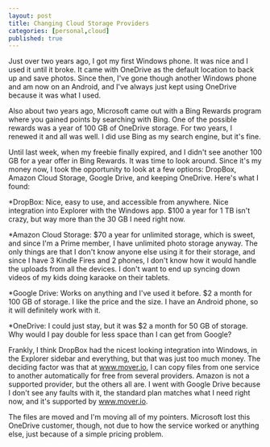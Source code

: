 ```yaml
---
layout: post
title: Changing Cloud Storage Providers
categories: [personal,cloud]
published: true
---
```


Just over two years ago, I got my first Windows phone.  It was nice and I used it until it broke. It came with OneDrive as the default location to back up and save photos. Since then, I've gone though another Windows phone and am now on an Android, and I've always just kept using OneDrive because it was what I used.

Also about two years ago, Microsoft came out with a Bing Rewards program where you gained points by searching with Bing. One of the possible rewards was a year of 100 GB of OneDrive storage. For two years, I renewed it and all was well. I did use Bing as my search engine, but it's fine.

Until last week, when my freebie finally expired, and I didn't see another 100 GB for a year offer in Bing Rewards. It was time to look around.  Since it's my money now, I took the opportunity to look at a few options: DropBox, Amazon Cloud Storage, Google Drive, and keeping OneDrive.  Here's what I found:

*DropBox:  Nice, easy to use, and accessible from anywhere. Nice integration into Explorer with the Windows app. $100 a year for 1 TB isn't crazy, but way more than the 30 GB I need right now.

*Amazon Cloud Storage:  $70 a year for unlimited storage, which is sweet, and since I'm a Prime member, I have unlimited photo storage anyway.  The only things are that I don't know anyone else using it for their storage, and since I have 3 Kindle Fires and 2 phones, I don't know how it would handle the uploads from all the devices.   I don't want to end up syncing down videos of my kids doing karaoke on their tablets.

*Google Drive:  Works on anything and I've used it before. $2 a month for 100 GB of storage.  I like the price and the size.  I have an Android phone, so it will definitely work with it.

*OneDrive:  I could just stay, but it was $2 a month for 50 GB of storage.  Why would I pay double for less space than I can get from Google?

Frankly, I think DropBox had the nicest looking integration into Windows, in the Explorer sidebar and everything, but that was just too much money.  The deciding factor was that at www.mover.io, I can copy files from one service to another automatically for free from several providers.  Amazon is not a supported provider, but the others all are. I went with Google Drive because I don't see any faults with it, the standard plan matches what I need right now, and it's supported by www.mover.io.

The files are moved and I'm moving all of my pointers.   Microsoft lost this OneDrive customer, though, not due to how the service worked or anything else, just because of a simple pricing problem.